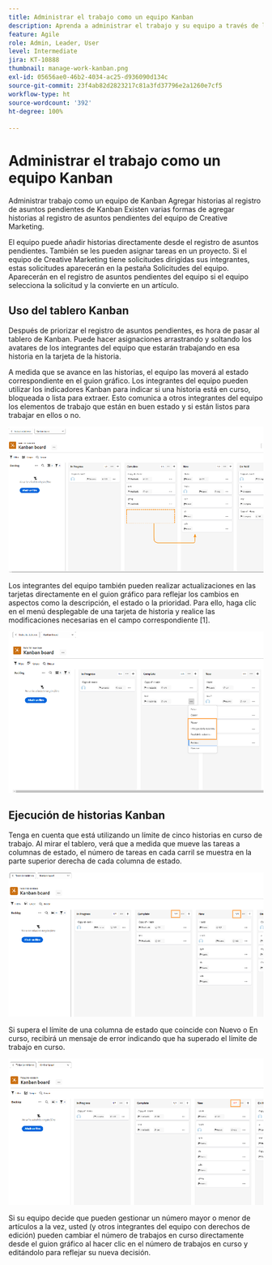```yaml
---
title: Administrar el trabajo como un equipo Kanban
description: Aprenda a administrar el trabajo y su equipo a través de la página de equipos Kanban.
feature: Agile
role: Admin, Leader, User
level: Intermediate
jira: KT-10888
thumbnail: manage-work-kanban.png
exl-id: 05656ae0-46b2-4034-ac25-d936090d134c
source-git-commit: 23f4ab82d2823217c81a3fd37796e2a1260e7cf5
workflow-type: ht
source-wordcount: '392'
ht-degree: 100%

---
```


# Administrar el trabajo como un equipo Kanban

Administrar trabajo como un equipo de Kanban
Agregar historias al registro de asuntos pendientes de Kanban
Existen varias formas de agregar historias al registro de asuntos pendientes del equipo de Creative Marketing.

El equipo puede añadir historias directamente desde el registro de asuntos pendientes.
También se les pueden asignar tareas en un proyecto. Si el equipo de Creative Marketing tiene solicitudes dirigidas sus integrantes, estas solicitudes aparecerán en la pestaña Solicitudes del equipo. Aparecerán en el registro de asuntos pendientes del equipo si el equipo selecciona la solicitud y la convierte en un artículo.


## Uso del tablero Kanban

Después de priorizar el registro de asuntos pendientes, es hora de pasar al tablero de Kanban. Puede hacer asignaciones arrastrando y soltando los avatares de los integrantes del equipo que estarán trabajando en esa historia en la tarjeta de la historia.


A medida que se avance en las historias, el equipo las moverá al estado correspondiente en el guion gráfico. Los integrantes del equipo pueden utilizar los indicadores Kanban para indicar si una historia está en curso, bloqueada o lista para extraer. Esto comunica a otros integrantes del equipo los elementos de trabajo que están en buen estado y si están listos para trabajar en ellos o no.

![Tarjetas Kanban](assets/kanban-01.png)

Los integrantes del equipo también pueden realizar actualizaciones en las tarjetas directamente en el guion gráfico para reflejar los cambios en aspectos como la descripción, el estado o la prioridad. Para ello, haga clic en el menú desplegable de una tarjeta de historia y realice las modificaciones necesarias en el campo correspondiente [1].

![Estado de la tarjeta Kanban](assets/kanban-02.png)

## Ejecución de historias Kanban

Tenga en cuenta que está utilizando un límite de cinco historias en curso de trabajo. Al mirar el tablero, verá que a medida que mueve las tareas a columnas de estado, el número de tareas en cada carril se muestra en la parte superior derecha de cada columna de estado.

![Límites del trabajo en curso (WIP) en Kanban](assets/kanban-03.png)

Si supera el límite de una columna de estado que coincide con Nuevo o En curso, recibirá un mensaje de error indicando que ha superado el límite de trabajo en curso.

![Exceder límites del WIP](assets/kanban-04.png)

Si su equipo decide que pueden gestionar un número mayor o menor de artículos a la vez, usted (y otros integrantes del equipo con derechos de edición) pueden cambiar el número de trabajos en curso directamente desde el guion gráfico al hacer clic en el número de trabajos en curso y editándolo para reflejar su nueva decisión.

